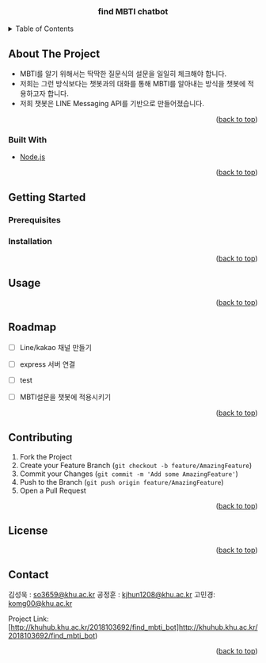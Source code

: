 <!-- PROJECT LOGO -->
<br />
<div align="center">

  <h3 align="center">find MBTI chatbot</h3>

</div>



<!-- TABLE OF CONTENTS -->
<details>
  <summary>Table of Contents</summary>
  <ol>
    <li>
      <a href="#about-the-project">About The Project</a>
      <ul>
        <li><a href="#built-with">Built With</a></li>
      </ul>
    </li>
    <li>
      <a href="#getting-started">Getting Started</a>
      <ul>
        <li><a href="#prerequisites">Prerequisites</a></li>
        <li><a href="#installation">Installation</a></li>
      </ul>
    </li>
    <li><a href="#usage">Usage</a></li>
    <li><a href="#roadmap">Roadmap</a></li>
    <li><a href="#contributing">Contributing</a></li>
    <li><a href="#license">License</a></li>
    <li><a href="#contact">Contact</a></li>
    <li><a href="#acknowledgments">Acknowledgments</a></li>
  </ol>
</details>



<!-- ABOUT THE PROJECT -->
## About The Project

* MBTI를 알기 위해서는 딱딱한 질문식의 설문을 일일히 체크해야 합니다.
* 저희는 그런 방식보다는 챗봇과의 대화를 통해 MBTI를 알아내는 방식을 챗봇에 적용하고자 합니다.
* 저희 챗봇은 LINE Messaging API를 기반으로 만들어졌습니다.


<p align="right">(<a href="#top">back to top</a>)</p>



### Built With

* [Node.js](https://nodejs.org/ko/)

<p align="right">(<a href="#top">back to top</a>)</p>



<!-- GETTING STARTED -->
## Getting Started

### Prerequisites


### Installation


<p align="right">(<a href="#top">back to top</a>)</p>



<!-- USAGE EXAMPLES -->
## Usage

<p align="right">(<a href="#top">back to top</a>)</p>



<!-- ROADMAP -->
## Roadmap

- [ ] Line/kakao 채널 만들기
- [ ] express 서버 연결
- [ ] test
- [ ] MBTI설문을 챗봇에 적용시키기


<p align="right">(<a href="#top">back to top</a>)</p>



<!-- CONTRIBUTING -->
## Contributing

1. Fork the Project
2. Create your Feature Branch (`git checkout -b feature/AmazingFeature`)
3. Commit your Changes (`git commit -m 'Add some AmazingFeature'`)
4. Push to the Branch (`git push origin feature/AmazingFeature`)
5. Open a Pull Request

<p align="right">(<a href="#top">back to top</a>)</p>



<!-- LICENSE -->
## License



<p align="right">(<a href="#top">back to top</a>)</p>



<!-- CONTACT -->
## Contact

김성욱 : so3659@khu.ac.kr
공정훈 : kjhun1208@khu.ac.kr
고민경: komg00@khu.ac.kr 

Project Link: [http://khuhub.khu.ac.kr/2018103692/find_mbti_bot]http://khuhub.khu.ac.kr/2018103692/find_mbti_bot)

<p align="right">(<a href="#top">back to top</a>)</p>


